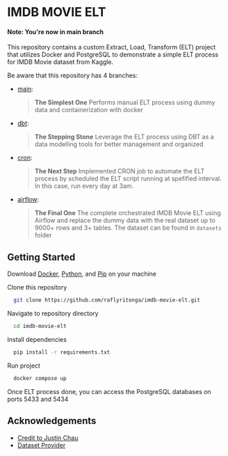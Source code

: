 # IMDB MOVIE ELT

#### Note: You're now in main branch

This repository contains a custom Extract, Load, Transform (ELT) project that utilizes Docker and PostgreSQL to demonstrate a simple ELT process for IMDB Movie dataset from Kaggle.

Be aware that this repository has 4 branches: 
- [main](https://github.com/raflyritonga/imdb-movie-elt): 
    > **The Simplest One** 
    > Performs manual ELT process using dummy data and containerization with docker

- [dbt](https://github.com/raflyritonga/imdb-movie-elt/tree/dbt): 
    > **The Stepping Stone** 
    > Leverage the ELT process using DBT as a data modelling tools for better management and organized

- [cron](https://github.com/raflyritonga/imdb-movie-elt/tree/cron): 
    > **The Next Step** 
    > Implemented CRON job to automate the ELT process by scheduled the ELT script running at spefified interval. In this case, run every day at 3am.

- [airflow](https://github.com/raflyritonga/imdb-movie-elt/tree/airflow): 
    > **The Final One** 
    > The complete orchestrated IMDB Movie ELT using Airflow and replace the dummy data with the real dataset up to 9000+ rows and 3+ tables. The dataset can be found in `datasets` folder


## Getting Started

Download [Docker](https://www.docker.com/), [Python](https://www.python.org/), and [Pip](https://pip.pypa.io/en/stable/getting-started/#) on your machine

Clone this repository

```bash
  git clone https://github.com/raflyritonga/imdb-movie-elt.git
```
Navigate to repository directory

```bash
  cd imdb-movie-elt
```

Install dependencies

```bash
  pip install -r requirements.txt
```

Run project

```bash
  docker compose up
```

Once ELT process done, you can access the PostgreSQL databases on ports 5433 and 5434

## Acknowledgements

 - [Credit to Justin Chau](https://github.com/justinbchau)
 - [Dataset Provider](https://www.kaggle.com/datasets/amanbarthwal/imdb-movies-data)